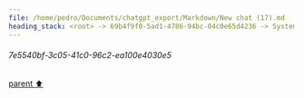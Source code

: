 ```yaml
---
file: /home/pedro/Documents/chatgpt_export/Markdown/New chat (17).md
heading_stack: <root> -> 69b4f9f0-5ad1-4786-94bc-04c0e65d4236 -> System -> 4076056e-8e23-4e6f-8073-d3aebcbb945b -> System -> aaa26c6b-ff13-481f-875f-5631b7a164c7 -> User -> da0cf697-4ddb-4ed6-9a6f-b3a8f8d34d5d -> Assistant -> aaa29b8b-edcb-4926-b6af-07d78682ecaf -> User -> 71da2701-cda7-4bd0-b0fc-67b4d48075cf -> Assistant -> 78b9b2d9-800c-45f8-b9e1-7a5e0cdbdd7a -> Tool -> 7e5540bf-3c05-41c0-96c2-ea100e4030e5
---
```

###### 7e5540bf-3c05-41c0-96c2-ea100e4030e5
[parent ⬆️](#78b9b2d9-800c-45f8-b9e1-7a5e0cdbdd7a)
